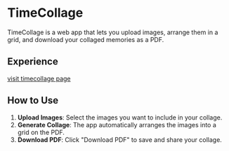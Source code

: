 # TimeCollage

TimeCollage is a web app that lets you upload images, arrange them in a grid, and download your collaged memories as a PDF.

## Experience

[visit timecollage page](https://timecollage.pages.dev/)

## How to Use

1. **Upload Images**: Select the images you want to include in your collage.
2. **Generate Collage**: The app automatically arranges the images into a grid on the PDF.
3. **Download PDF**: Click "Download PDF" to save and share your collage.
